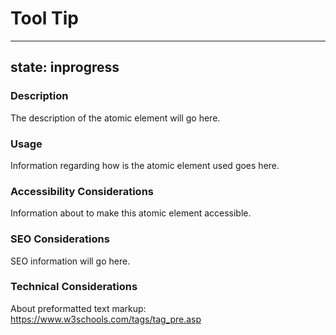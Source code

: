 # Tool Tip

---
state: inprogress
---

### Description
The description of the atomic element will go here.

### Usage
Information regarding how is the atomic element used goes here.

### Accessibility Considerations
Information about to make this atomic element accessible.

### SEO Considerations
SEO information will go here.

### Technical Considerations
About preformatted text markup: https://www.w3schools.com/tags/tag_pre.asp
